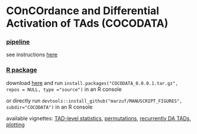 # COnCOrdance and Differential Activation of TAds (COCODATA)

### [pipeline](code)

see instructions [here](code/README.md)

### [R package](COCODATA)

download [here](COCODATA_0.0.0.1.tar.gz) and run `install.packages("COCODATA_0.0.0.1.tar.gz", repos = NULL, type ="source")` in an R console

or directly run `devtools::install_github("marzuf/MANUSCRIPT_FIGURES", subdir="COCODATA")` in an R console

available vignettes: [TAD-level statistics](https://raw.githack.com/marzuf/MANUSCRIPT_FIGURES/master/COCODATA/doc/tad_level_stats.html), [permutations](https://raw.githack.com/marzuf/MANUSCRIPT_FIGURES/master/COCODATA/doc/permutations.html), [recurrently DA TADs](https://raw.githack.com/marzuf/MANUSCRIPT_FIGURES/master/COCODATA/doc/conservation.html), [plotting](https://raw.githack.com/marzuf/MANUSCRIPT_FIGURES/master/COCODATA/doc/plotting.html)


